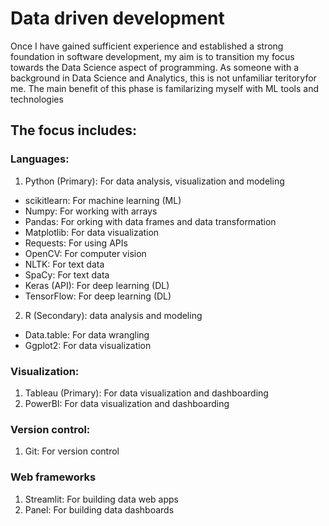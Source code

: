 # Data driven development

Once I have gained sufficient experience and established a strong foundation in software development, my aim is to transition my focus towards the Data Science aspect of programming.
As someone with a background in Data Science and Analytics, this is not unfamiliar teritoryfor me. The main benefit of this phase is familarizing myself with ML tools and technologies

## The focus includes:

### Languages:
1. Python (Primary): For data analysis, visualization and modeling 
  - scikitlearn: For machine learning (ML)
  - Numpy: For working with arrays
  - Pandas: For orking with data frames and data transformation
  - Matplotlib: For data visualization 
  - Requests: For using APIs
  - OpenCV: For computer vision
  - NLTK: For text data
  - SpaCy: For text data
  - Keras (API): For deep learning (DL)
  - TensorFlow: For deep learning (DL)
2. R (Secondary): data analysis and modeling
  - Data.table: For data wrangling
  - Ggplot2: For data visualization 

### Visualization:
1. Tableau (Primary): For data visualization and dashboarding
2. PowerBI:  For data visualization and dashboarding

### Version control:
1. Git: For version control 

### Web frameworks
1. Streamlit: For building data web apps
2. Panel: For building data dashboards
